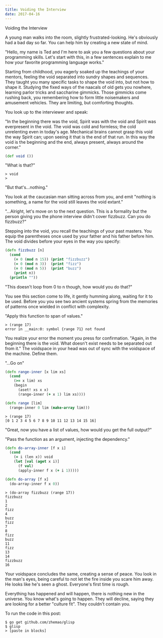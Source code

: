 ```yaml
---
title: Voiding the Interview
date: 2017-04-16
---
```


Voiding the Interview

A young man walks into the room, slightly frustrated-looking. He's obviously had
a bad day so far. You can help him by creating a new state of mind.

"Hello, my name is Ted and I'm here to ask you a few questions about your
programming skills. Let's start with this, in a few sentences explain to me how
your favorite programming language works."

Starting from childhood, you eagerly soaked up the teachings of your mentors,
feeling the void separated into sundry shapes and sequences. They taught you
many specific tasks to shape the void into, but not how to shape it. Studying
the fixed ways of the naacals of old gets you nowhere, learning parlor tricks
and saccharine gimmicks. Those gimmicks come rushing back, you remembering
how to form little noisemakers and amusement vehicles. They are limiting, but
comforting thoughts.

You look up to the interviewer and speak:

"In the beginning there was the void, Spirit was with the void and Spirit was
everpresent in the void. The void was cold and formless; the cold unrelenting
even in today's age. Mechanical brains cannot grasp this void the way Spirit can;
upon seeing it that is the end of that run. In this way the void is the
beginning and the end, always present, always around the corner."

```clojure
(def void ())
```

"What is that?"

```
> void
>
```

"But that's...nothing."

You look at the caucasian man sitting across from you, and emit "nothing is
something, a name for the void still leaves the void extant."

"...Alright, let's move on to the next question. This is a formality but the
person giving you the phone interview didn't cover fizzbuzz. Can you do
fizzbuzz?"

Stepping into the void, you recall the teachings of your past masters. You
equip the parentheses once used by your father and his father before him.
The void divides before your eyes in the way you specify:

```clojure
(defn fizzbuzz [n]
  (cond
    (= 0 (mod n 15)) (print "fizzbuzz")
    (= 0 (mod n 3))  (print "fizz")
    (= 0 (mod n 5))  (print "buzz")
    (print n))
  (println ""))
```

"This doesn't loop from 0 to n though, how would you do that?"

You see this section come to life, it gently humming along, waiting for it
to be used. Before you you see two ancient systems spring from the memories
of patterns once wielded in conflict with complexity.

"Apply this function to span of values."

```
> (range 17)
error in __main:0: symbol {range 71} not found
```

You realize your error the moment you press for confirmation. "Again, in the
beginning there is the void. What doesn't exist needs to be separated out
from it." The voidspace in your head was out of sync with the voidspace of the
machine. Define them.

"...Go on"

```clojure
(defn range-inner [x lim xs]
  (cond
    (>= x lim) xs
    (begin
      (aset! xs x x)
      (range-inner (+ x 1) lim xs))))

(defn range [lim]
  (range-inner 0 lim (make-array lim)))
```

```
> (range 17)
[0 1 2 3 4 5 6 7 8 9 10 11 12 13 14 15 16]
```

"Great, now you have a list of values, how would you get the full output?"

"Pass the function as an argument, injecting the dependency."

```clojure
(defn do-array-inner [f x i]
  (cond
    (= i (len x)) void
    (let [val (aget x i)]
      (f val)
      (apply-inner f x (+ i 1)))))

(defn do-array [f x]
  (do-array-inner f x 0))
```

```
> (do-array fizzbuzz (range 17))
fizzbuzz
1
2
fizz
4
buzz
fizz
7
8
fizz
buzz
11
fizz
13
14
fizzbuzz
16
```

Your voidspace concludes the same, creating a sense of peace. You look in the
man's eyes, being careful to not let the fire inside you scare him away. He
looks like he's seen a ghost. Everyone's first time is rough.

Everything has happened and will happen, there is nothing new in the universe.
You know what's going to happen. They will decline, saying they are looking for
a better "culture fit". They couldn't contain you.

To run the code in this post:

```
$ go get github.com/zhemao/glisp
$ glisp
> [paste in blocks]
```
